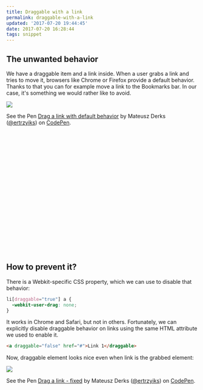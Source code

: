 ```yaml
---
title: Draggable with a link
permalink: draggable-with-a-link
updated: '2017-07-20 19:44:45'
date: 2017-07-20 16:28:44
tags: snippet
---
```


## The unwanted behavior

We have a draggable item and a link inside. When a user grabs a link and tries to move it, browsers like Chrome or Firefox provide a default behavior. Thanks to that you can for example move a link to the Bookmarks bar. In our case, it's something we would rather like to avoid.
<!-- more -->

![](https://res.cloudinary.com/dx4fgzy3q/image/upload/v1500566351/l6p4igvuwfv6ymtlvlcq.png)

<p data-height="365" style="min-height: 365px" data-theme-id="0" data-slug-hash="MoNvbg" data-default-tab="html,result" data-user="ertrzyiks" data-embed-version="2" data-pen-title="Drag a link with default behavior" data-preview="true" class="codepen">See the Pen <a href="https://codepen.io/ertrzyiks/pen/MoNvbg/">Drag a link with default behavior</a> by Mateusz Derks (<a href="https://codepen.io/ertrzyiks">@ertrzyiks</a>) on <a href="https://codepen.io">CodePen</a>.</p>

## How to prevent it?

There is a Webkit-specific CSS property, which we can use to disable that behavior:
```css
li[draggable="true"] a {
  -webkit-user-drag: none;
}
```

It works in Chrome and Safari, but not in others. Fortunately, we can explicitly disable draggable behavior on links using the same HTML attribute we used to enable it.

```html
<a draggable="false" href="#">Link 1</draggable>
```

Now, draggable element looks nice even when link is the grabbed element:

![](https://res.cloudinary.com/dx4fgzy3q/image/upload/v1500567404/s7h27esl0is2y90xcadj.png)

<p data-height="365" style="min-height: 365px" data-theme-id="0" data-slug-hash="vZoJZp" data-default-tab="html,result" data-user="ertrzyiks" data-embed-version="2" data-pen-title="Drag a link - fixed" data-preview="true" class="codepen">See the Pen <a href="https://codepen.io/ertrzyiks/pen/vZoJZp/">Drag a link - fixed</a> by Mateusz Derks (<a href="https://codepen.io/ertrzyiks">@ertrzyiks</a>) on <a href="https://codepen.io">CodePen</a>.</p>







<script async src="https://production-assets.codepen.io/assets/embed/ei.js"></script>
